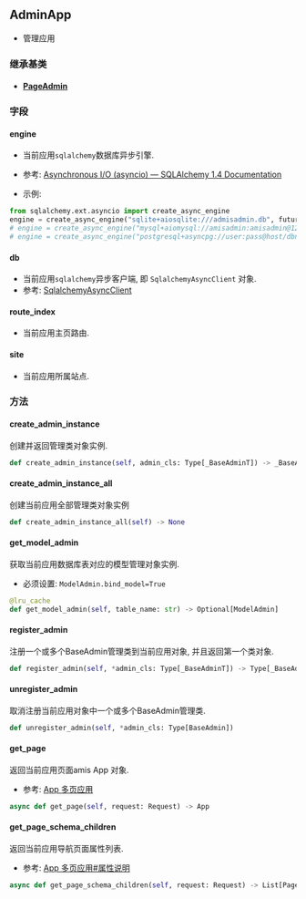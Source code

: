 ## AdminApp

- 管理应用

### 继承基类

- #### [PageAdmin](../PageAdmin)



### 字段

#### engine

- 当前应用`sqlalchemy`数据库异步引擎.

- 参考: [Asynchronous I/O (asyncio) — SQLAlchemy 1.4 Documentation](https://docs.sqlalchemy.org/en/14/orm/extensions/asyncio.html?highlight=async#sqlalchemy.ext.asyncio.AsyncEngine)
- 示例:

```python
from sqlalchemy.ext.asyncio import create_async_engine
engine = create_async_engine("sqlite+aiosqlite:///admisadmin.db", future=True)
# engine = create_async_engine("mysql+aiomysql://amisadmin:amisadmin@127.0.0.1:3306/amisadmin?charset=utf8mb4", future=True)
# engine = create_async_engine("postgresql+asyncpg://user:pass@host/dbname", future=True)
```

#### db

- 当前应用`sqlalchemy`异步客户端, 即 `SqlalchemyAsyncClient` 对象. 
- 参考: [SqlalchemyAsyncClient](../../utils/db)

#### route_index

- 当前应用主页路由.

#### site

- 当前应用所属站点.



### 方法

#### create_admin_instance

创建并返回管理类对象实例.

```python
def create_admin_instance(self, admin_cls: Type[_BaseAdminT]) -> _BaseAdminT
```

#### create_admin_instance_all

创建当前应用全部管理类对象实例

```python
def create_admin_instance_all(self) -> None
```

#### get_model_admin

获取当前应用数据库表对应的模型管理对象实例.

- 必须设置: `ModelAdmin.bind_model=True`

```python
@lru_cache
def get_model_admin(self, table_name: str) -> Optional[ModelAdmin]
```

#### register_admin

注册一个或多个BaseAdmin管理类到当前应用对象, 并且返回第一个类对象.

```python
def register_admin(self, *admin_cls: Type[_BaseAdminT]) -> Type[_BaseAdminT]
```

#### unregister_admin

取消注册当前应用对象中一个或多个BaseAdmin管理类.

```python
def unregister_admin(self, *admin_cls: Type[BaseAdmin])
```

#### get_page

返回当前应用页面amis App 对象.

- 参考: [App 多页应用](https://baidu.gitee.io/amis/zh-CN/components/app)

```python
async def get_page(self, request: Request) -> App
```

#### get_page_schema_children

返回当前应用导航页面属性列表.

- 参考: [App 多页应用#属性说明](https://baidu.gitee.io/amis/zh-CN/components/app#属性说明)

```python
async def get_page_schema_children(self, request: Request) -> List[PageSchema]
```

